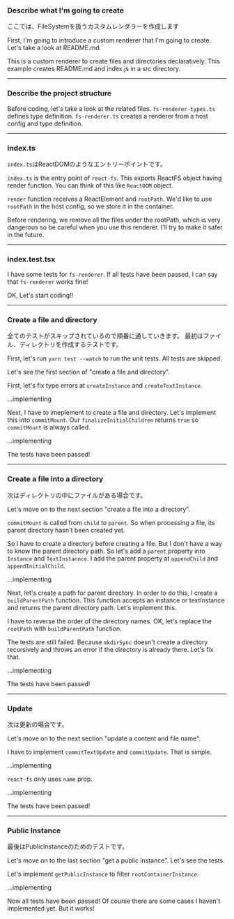 ### Describe what I'm going to create

ここでは、FileSystemを扱うカスタムレンダラーを作成します

First, I'm going to introduce a custom renderer that I'm going to create.
Let's take a look at README.md.

This is a custom renderer to create files and directories declaratively.
This example creates README.md and index.js in a src directory.

--------------

### Describe the project structure

Before coding, let's take a look at the related files.
`fs-renderer-types.ts` defines type definition.
`fs-renderer.ts` creates a renderer from a host config and type definition.

--------------

### index.ts

`index.ts`はReactDOMのようなエントリーポイントです。

`index.ts` is the entry point of `react-fs`.
This exports ReactFS object having render function.
You can think of this like `ReactDOM` object.

`render` function receives a ReactElement and `rootPath`.
We'd like to use `rootPath` in the host config, so we store it in the container.

Before rendering, we remove all the files under the rootPath, which is very dangerous so be careful when you use this renderer.
I'll try to make it safer in the future.

--------------

### index.test.tsx

I have some tests for `fs-renderer`.
If all tests have been passed, I can say that `fs-renderer` works fine!

OK, Let's start coding!!

--------------

### Create a file and directory

全てのテストがスキップされているので順番に通していきます。
最初はファイル、ディレクトリを作成するテストです。

First, let's run `yarn test --watch` to run the unit tests.
All tests are skipped.

Let's see the first section of "create a file and directory".

First, let's fix type errors at `createInstance` and `createTextInstance`.

...implementing

Next, I have to imeplement to create a file and directory.
Let's implement this into `commitMount`.
Our `finalizeInitialChildren` returns `true` so `commitMount` is always called.

...implementing

The tests have been passed!

--------------

### Create a file into a directory

次はディレクトリの中にファイルがある場合です。

Let's move on to the next section "create a file into a directory".

`commitMount` is called from `child` to `parent`.
So when processing a file, its parent directory hasn't been created yet.

So I have to create a directory before creating a file.
But I don't have a way to know the parent directory path.
So let's add a `parent` property into `Instance` and `TextInstannce`.
I add the parent property at `appendChild` and `appendInitialChild`.

...implementing

Next, let's create a path for parent directory.
In order to do this, I create a `buildParentPath` function.
This function accepts an instance or textInstance and returns the parent directory path.
Let's implement this.

I have to reverse the order of the directory names.
OK, let's replace the `rootPath` with `buildParentPath` function.

The tests are still failed.
Because `mkdirSync` doesn't create a directory recursively and throws an error if the directory is already there.
Let's fix that.

...implementing

The tests have been passed!

--------------

### Update

次は更新の場合です。

Let's move on to the next section "update a content and file name".

I have to implement `commitTextUpdate` and `commitUpdate`.
That is simple.

...implementing

`react-fs` only uses `name` prop.

...implementing

The tests have been passed!

--------------

### Public Instance

最後はPublicInstanceのためのテストです。

Let's move on to the last section "get a public instance". Let's see the tests.

Let's implement `getPublicInstance` to filter `rootContainerInstance`.

...implementing

Now all tests have been passed!
Of course there are some cases I haven't implemented yet.
But it works!
